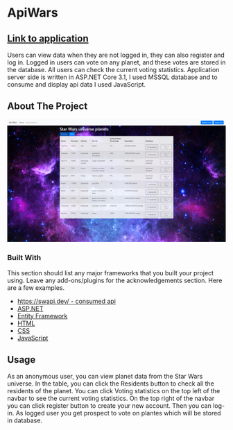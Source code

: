 # ApiWars
## [Link to application](https://api-wars.azurewebsites.net)

Users can view data when they are not logged in, they can also register and log in. Logged in users can vote on any planet, and these votes are stored in the database. 
All users can check the current voting statistics.
Application server side is written in ASP.NET Core 3.1, I used MSSQL database and to consume and display api data I used JavaScript.

## About The Project

![image](apiwars/images/ApiWarsLayout.png)


### Built With
This section should list any major frameworks that you built your project using. Leave any add-ons/plugins for the acknowledgements section. Here are a few examples.
* [https://swapi.dev/ - consumed api](https://swapi.dev/) 
* [ASP.NET](https://dotnet.microsoft.com/apps/aspnet)
* [Entity Framework](https://docs.microsoft.com/en-us/ef/)
* [HTML](https://www.w3.org/html/)
* [CSS](https://www.w3.org/Style/CSS/Overview.en.html)
* [JavaScript](https://developer.mozilla.org/en-US/docs/Web/JavaScript)


## Usage

As an anonymous user, you can view planet data from the Star Wars universe. In the table, you can click the Residents button to check all the residents of the planet.
You can click Voting statistics on the top left of the navbar to see the current voting statistics.
On the top right of the navbar you can click register button to create your new account. Then you can log-in.
As logged user you get prospect to vote on plantes which will be stored in database.
